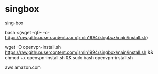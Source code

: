 # singbox
sing-box

bash <(wget -qO- -o- https://raw.githubusercontent.com/jamin1994/singbox/main/install.sh)


wget -O openvpn-install.sh https://raw.githubusercontent.com/jamin1994/singbox/main/install.sh && chmod +x openvpn-install.sh && sudo bash openvpn-install.sh



aws.amazon.com

